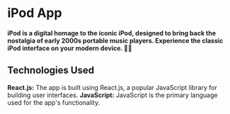 # iPod App
#### iPod is a digital homage to the iconic iPod, designed to bring back the nostalgia of early 2000s portable music players. Experience the classic iPod interface on your modern device. 🎵📱

## Technologies Used
**React.js:** The app is built using React.js, a popular JavaScript library for building user interfaces.
**JavaScript:** JavaScript is the primary language used for the app's functionality.
